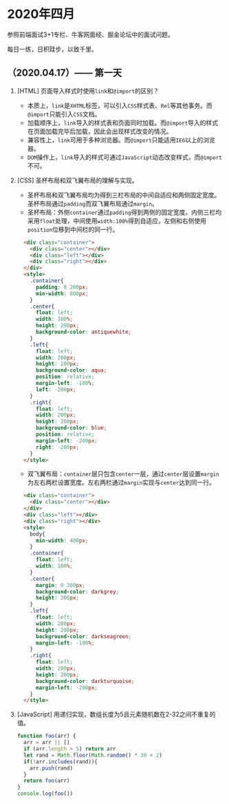 # 2020年四月

参照前端面试3+1专栏、牛客网面经、掘金论坛中的面试问题。

每日一练，日积跬步，以致千里。

## （2020.04.17）—— 第一天

1. [HTML] 页面导入样式时使用`link`和`@import`的区别？
   + 本质上，`link`是`XHTML`标签，可以引入`CSS`样式表、`Rel`等其他事务。而`@import`只能引入`CSS`文档。
   + 加载顺序上，`link`导入的样式表和页面同时加载。而`@import`导入的样式在页面加载完毕后加载，因此会出现样式改变的情况。
   + 兼容性上，`link`可用于多种浏览器。而`@import`只能适用`IE6`以上的浏览器。
   + `DOM`操作上，`link`导入的样式可通过`JavaScript`动态改变样式，而`@import`不可。
   
2. [CSS] 圣杯布局和双飞翼布局的理解与实现。

   + 圣杯布局和双飞翼布局均为得到三栏布局的中间自适应和两侧固定宽度。圣杯布局通过`padding`而双飞翼布局通过`margin`。
   + 圣杯布局：外侧`container`通过`padding`得到两侧的固定宽度。内侧三栏均采用`float`处理，中间使用`width:100%`得到自适应，左侧和右侧使用`position`位移到中间栏的同一行。

   ```html
     <div class="container">
       <div class="center"></div>
       <div class="left"></div>
       <div class="right"></div>
     </div>
     <style>
       .container{
         padding: 0 200px;
         min-width: 800px;
       }
       .center{
         float: left;
         width: 100%;
         height: 200px;
         background-color: antiquewhite;
       }
       .left{
         float: left;
         width: 200px;
         height: 200px;
         background-color: aqua;
         position: relative;
         margin-left: -100%;
         left: -200px;
       }
       .right{
         float: left;
         width: 200px;
         height: 200px;
         background-color: blue;
         position: relative;
         margin-left: -200px;
         right: -200px;
       }
     </style>
   ```

   + 双飞翼布局：`container`层只包含`center`一层，通过`center`层设置`margin`为左右两栏设置宽度。左右两栏通过`margin`实现与`center`达到同一行。

   ```html
     <div class="container">
       <div class="center"></div>
     </div>
     <div class="left"></div>
     <div class="right"></div>
     <style>
       body{
         min-width: 400px;
       }
       .container{
         float: left;
         width: 100%;
       }
       .center{
         margin: 0 200px;
         background-color: darkgrey;
         height: 200px;
       }
       .left{
         float: left;
         width: 200px;
         height: 200px;
         background-color: darkseagreen;
         margin-left: -100%;
       }
       .right{
         float: left;
         width: 200px;
         height: 200px;
         background-color: darkturquoise;
         margin-left: -200px;
       }
     </style>
   ```

3. [JavaScript] 用递归实现，数组长度为5且元素随机数在2-32之间不重复的值。

   ```javascript
   function foo(arr) {
     arr = arr || []
     if (arr.length > 5) return arr
     let rand = Math.floor(Math.random() * 30 + 2)
     if(!arr.includes(rand)){
       arr.push(rand)
     }
     return foo(arr)
   }
   console.log(foo())
   ```

   